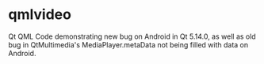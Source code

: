 # qmlvideo
Qt QML Code demonstrating new bug on Android in Qt 5.14.0, as well as old bug in QtMultimedia's MediaPlayer.metaData not being filled with data on Android.
